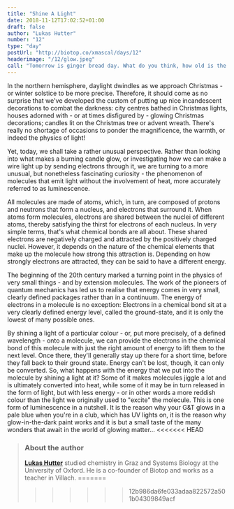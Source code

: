 ```yaml
---
title: "Shine A Light"
date: 2018-11-12T17:02:52+01:00
draft: false
author: "Lukas Hutter"
number: "12"
type: "day"
postUrl: "http://biotop.co/xmascal/days/12"
headerimage: "/12/glow.jpeg"
call: "Tomorrow is ginger bread day. What do you think, how old is the oldest ginger bread house?"
---
```

In the northern hemisphere, daylight dwindles as we approach Christmas - or winter solstice to be more precise. Therefore, it should come as no surprise that we've developed the custom of putting up nice incandescent decorations to combat the darkness: city centres bathed in Christmas lights, houses adorned with - or at times disfigured by - glowing Christmas decorations; candles lit on the Christmas tree or advent wreath. There's really no shortage of occasions to ponder the magnificence, the warmth, or indeed the physics of light!

Yet, today, we shall take a rather unusual perspective. Rather than looking into what makes a burning candle glow, or investigating how we can make a wire light up by sending electrons through it, we are turning to a more unusual, but nonetheless fascinating curiosity - the phenomenon of molecules that emit light without the involvement of heat, more accurately referred to as luminescence.

All molecules are made of atoms, which, in turn, are composed of protons and neutrons that form a nucleus, and electrons that surround it. When atoms form molecules, electrons are shared between the nuclei of different atoms, thereby satisfying the thirst for electrons of each nucleus. In very simple terms, that's what chemical bonds are all about. These shared electrons are negatively charged and attracted by the positively charged nuclei. However, it depends on the nature of the chemical elements that make up the molecule how strong this attraction is. Depending on how strongly electrons are attracted, they can be said to have a different energy.

The beginning of the 20th century marked a turning point in the physics of very small things - and by extension molecules. The work of the pioneers of quantum mechanics has led us to realise that energy comes in very small, clearly defined packages rather than in a continuum. The energy of electrons in a molecule is no exception: Electrons in a chemical bond sit at a very clearly defined energy level, called the ground-state, and it is only the lowest of many possible ones.

By shining a light of a particular colour - or, put more precisely, of a defined wavelength - onto a molecule, we can provide the electrons in the chemical bond of this molecule with just the right amount of energy to lift them to the next level. Once there, they'll generally stay up there for a short time, before they fall back to their ground state. Energy can't be lost, though, it can only be converted. So, what happens with the energy that we put into the molecule by shining a light at it? Some of it makes molecules jiggle a lot and is ultimately converted into heat, while some of it may be in turn released in the form of light, but with less energy - or in other words a more reddish colour than the light we originally used to "excite" the molecule. This is one form of luminescence in a nutshell. It is the reason why your G&T glows in a pale blue when you're in a club, which has UV lights on, it is the reason why glow-in-the-dark paint works and it is but a small taste of the many wonders that await in the world of glowing matter...
<<<<<<< HEAD
> ### About the author
> **[Lukas Hutter](http://biotop.co/en/person/lukas-hutter/)** studied chemistry in Graz and Systems Biology at the University of Oxford. He is a co-founder of Biotop and works as a teacher in Villach.
=======
>>>>>>> 12b986da6fe033adaa822572a501b04309849acf
<!--more-->
